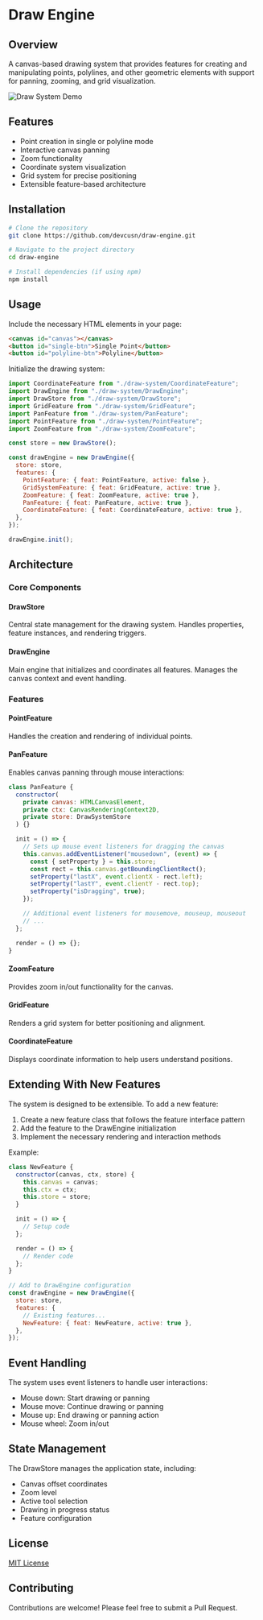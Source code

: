 # Draw Engine

## Overview

A canvas-based drawing system that provides features for creating and manipulating points, polylines, and other geometric elements with support for panning, zooming, and grid visualization.

![Draw System Demo](docs/draw-engine-demo.gif)

## Features

- Point creation in single or polyline mode
- Interactive canvas panning
- Zoom functionality
- Coordinate system visualization
- Grid system for precise positioning
- Extensible feature-based architecture

## Installation

```bash
# Clone the repository
git clone https://github.com/devcusn/draw-engine.git

# Navigate to the project directory
cd draw-engine

# Install dependencies (if using npm)
npm install
```

## Usage

Include the necessary HTML elements in your page:

```html
<canvas id="canvas"></canvas>
<button id="single-btn">Single Point</button>
<button id="polyline-btn">Polyline</button>
```

Initialize the drawing system:

```javascript
import CoordinateFeature from "./draw-system/CoordinateFeature";
import DrawEngine from "./draw-system/DrawEngine";
import DrawStore from "./draw-system/DrawStore";
import GridFeature from "./draw-system/GridFeature";
import PanFeature from "./draw-system/PanFeature";
import PointFeature from "./draw-system/PointFeature";
import ZoomFeature from "./draw-system/ZoomFeature";

const store = new DrawStore();

const drawEngine = new DrawEngine({
  store: store,
  features: {
    PointFeature: { feat: PointFeature, active: false },
    GridSystemFeature: { feat: GridFeature, active: true },
    ZoomFeature: { feat: ZoomFeature, active: true },
    PanFeature: { feat: PanFeature, active: true },
    CoordinateFeature: { feat: CoordinateFeature, active: true },
  },
});

drawEngine.init();
```

## Architecture

### Core Components

#### DrawStore

Central state management for the drawing system. Handles properties, feature instances, and rendering triggers.

#### DrawEngine

Main engine that initializes and coordinates all features. Manages the canvas context and event handling.

### Features

#### PointFeature

Handles the creation and rendering of individual points.

#### PanFeature

Enables canvas panning through mouse interactions:

```javascript
class PanFeature {
  constructor(
    private canvas: HTMLCanvasElement,
    private ctx: CanvasRenderingContext2D,
    private store: DrawSystemStore
  ) {}

  init = () => {
    // Sets up mouse event listeners for dragging the canvas
    this.canvas.addEventListener("mousedown", (event) => {
      const { setProperty } = this.store;
      const rect = this.canvas.getBoundingClientRect();
      setProperty("lastX", event.clientX - rect.left);
      setProperty("lastY", event.clientY - rect.top);
      setProperty("isDragging", true);
    });

    // Additional event listeners for mousemove, mouseup, mouseout
    // ...
  };

  render = () => {};
}
```

#### ZoomFeature

Provides zoom in/out functionality for the canvas.

#### GridFeature

Renders a grid system for better positioning and alignment.

#### CoordinateFeature

Displays coordinate information to help users understand positions.

## Extending With New Features

The system is designed to be extensible. To add a new feature:

1. Create a new feature class that follows the feature interface pattern
2. Add the feature to the DrawEngine initialization
3. Implement the necessary rendering and interaction methods

Example:

```javascript
class NewFeature {
  constructor(canvas, ctx, store) {
    this.canvas = canvas;
    this.ctx = ctx;
    this.store = store;
  }

  init = () => {
    // Setup code
  };

  render = () => {
    // Render code
  };
}

// Add to DrawEngine configuration
const drawEngine = new DrawEngine({
  store: store,
  features: {
    // Existing features...
    NewFeature: { feat: NewFeature, active: true },
  },
});
```

## Event Handling

The system uses event listeners to handle user interactions:

- Mouse down: Start drawing or panning
- Mouse move: Continue drawing or panning
- Mouse up: End drawing or panning action
- Mouse wheel: Zoom in/out

## State Management

The DrawStore manages the application state, including:

- Canvas offset coordinates
- Zoom level
- Active tool selection
- Drawing in progress status
- Feature configuration

## License

[MIT License](LICENSE)

## Contributing

Contributions are welcome! Please feel free to submit a Pull Request.
